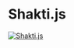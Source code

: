 # Shakti.js
[![Shakti.js](https://github.com/ANIRUDHSINH01/Shakti.js/actions/workflows/npm-publish.yml/badge.svg)](https://github.com/ANIRUDHSINH01/Shakti.js/actions/workflows/npm-publish.yml)
